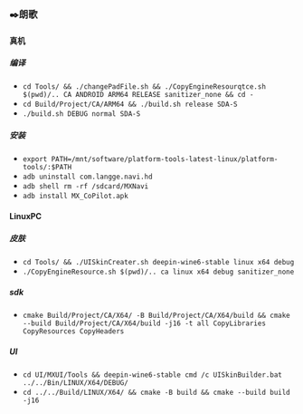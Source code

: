 
### :black_nib:朗歌
#### 真机
##### 编译
- `cd Tools/ && ./changePadFile.sh && ./CopyEngineResourqtce.sh $(pwd)/.. CA ANDROID ARM64 RELEASE sanitizer_none && cd -`
- `cd Build/Project/CA/ARM64 && ./build.sh release SDA-S`
- `./build.sh DEBUG normal SDA-S`
##### 安装
- `export PATH=/mnt/software/platform-tools-latest-linux/platform-tools/:$PATH`
- `adb uninstall com.langge.navi.hd`
- `adb shell rm -rf /sdcard/MXNavi`
- `adb install MX_CoPilot.apk`

#### LinuxPC
##### 皮肤
- `cd Tools/ && ./UISkinCreater.sh deepin-wine6-stable linux x64 debug`
- `./CopyEngineResource.sh $(pwd)/.. ca linux x64 debug sanitizer_none`
##### sdk
- `cmake Build/Project/CA/X64/ -B Build/Project/CA/X64/build && cmake --build Build/Project/CA/X64/build -j16 -t all CopyLibraries CopyResources CopyHeaders`
##### UI
- `cd UI/MXUI/Tools && deepin-wine6-stable cmd /c UISkinBuilder.bat ../../Bin/LINUX/X64/DEBUG/`
- `cd ../../Build/LINUX/X64/ && cmake -B build && cmake --build build -j16`